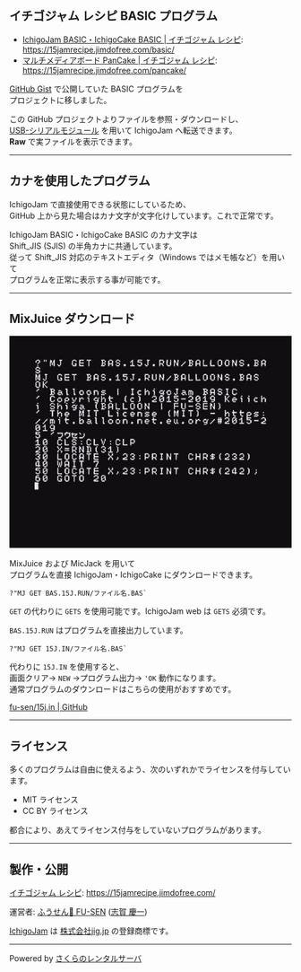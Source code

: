 ## イチゴジャム レシピ BASIC プログラム

- [IchigoJam BASIC・IchigoCake BASIC | イチゴジャム レシピ](https://15jamrecipe.jimdofree.com/basic/):\
<https://15jamrecipe.jimdofree.com/basic/>
- [マルチメディアボード PanCake | イチゴジャム レシピ](https://15jamrecipe.jimdofree.com/pancake/):\
<https://15jamrecipe.jimdofree.com/pancake/>

[GitHub Gist](https://gist.github.com/) で公開していた BASIC プログラムを\
プロジェクトに移しました。

この GitHub プロジェクトよりファイルを参照・ダウンロードし、\
[USB-シリアルモジュール](https://shopfusen.jimdofree.com/ichigojam/) を用いて IchigoJam へ転送できます。\
**Raw** で実ファイルを表示できます。

___

## カナを使用したプログラム

IchigoJam で直接使用できる状態にしているため、\
GitHub 上から見た場合はカナ文字が文字化けしています。これで正常です。

IchigoJam BASIC・IchigoCake BASIC のカナ文字は\
Shift_JIS (SJIS) の半角カナに共通しています。\
従って Shift_JIS 対応のテキストエディタ（Windows ではメモ帳など）を用いて\
プログラムを正常に表示する事が可能です。

___

## MixJuice ダウンロード

![MixJuice 経由のダウンロード例](/screenshot.jpg)

MixJuice および MicJack を用いて\
プログラムを直接 IchigoJam・IchigoCake にダウンロードできます。

```
?"MJ GET BAS.15J.RUN/ファイル名.BAS`
```

`GET` の代わりに `GETS` を使用可能です。IchigoJam web は `GETS` 必須です。

`BAS.15J.RUN` はプログラムを直接出力しています。

```
?"MJ GET 15J.IN/ファイル名.BAS`
```

代わりに `15J.IN` を使用すると、\
画面クリア→ `NEW` →プログラム出力→ `'OK` 動作になります。\
通常プログラムのダウンロードはこちらの使用がおすすめです。

[fu-sen/15j.in | GitHub](https://github.com/fu-sen/15j.in)

___

## ライセンス

多くのプログラムは自由に使えるよう、次のいずれかでライセンスを付与しています。

- MIT ライセンス
- CC BY ライセンス

都合により、あえてライセンス付与をしていないプログラムがあります。

___

## 製作・公開

[イチゴジャム レシピ](https://15jamrecipe.jimdofree.com/): <https://15jamrecipe.jimdofree.com/>

運営者: [ふうせん🎈 FU-SEN](https://balloon.asia/) ([志賀 慶一](https://www.facebook.com/keiichishiga))

[IchigoJam](https://ichigojam.net/) は [株式会社jig.jp](https://jig.jp/) の登録商標です。

___

Powered by [さくらのレンタルサーバ](https://rs.sakura.ad.jp/)
